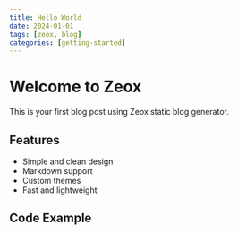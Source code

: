 ```yaml
---
title: Hello World
date: 2024-01-01
tags: [zeox, blog]
categories: [getting-started]
---
```


# Welcome to Zeox

This is your first blog post using Zeox static blog generator. 

## Features

- Simple and clean design
- Markdown support
- Custom themes
- Fast and lightweight

## Code Example
